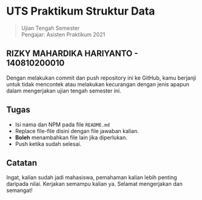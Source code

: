 
# UTS Praktikum Struktur Data

> Ujian Tengah Semester  
> Pengajar: Asisten Praktikum 2021

## RIZKY MAHARDIKA HARIYANTO - 140810200010

Dengan melakukan commit dan push repository ini ke GitHub, kamu berjanji untuk tidak mencontek atau
melakukan kecurangan dengan jenis apapun dalam mengerjakan ujian tengah semester ini.

## Tugas

* Isi nama dan NPM pada file `README.md`
* Replace file-file disini dengan file jawaban kalian.
* **Boleh** menambahkan file lain jika diperlukan.
* Push ketika sudah selesai.

## Catatan

Ingat, kalian sudah jadi mahasiswa, pemahaman kalian lebih penting daripada nilai.
Kerjakan semampu kalian ya. Selamat mengerjakan dan semangat!
